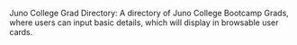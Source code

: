Juno College Grad Directory: A directory of Juno College Bootcamp Grads, where users can input basic details, which will display in browsable user cards.